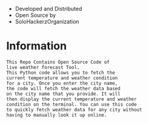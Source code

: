 * Developed and Distributed
* Open Source by
* SoloHackerzOrganization
# Information
```
This Repo Contains Open Source Code of 
live weather forecast Tool. 
This Python code allows you to fetch the 
current temperature and weather condition 
for a city. Once you enter the city name,
the code will fetch the weather data based 
on the city name that you provide. It will 
then display the current temperature and weather 
condition on the terminal. You can use this code 
to quickly fetch weather data for any city without
having to manually look it up online.
```
